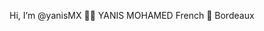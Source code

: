  Hi, I’m @yanisMX 🥷🏾
 YANIS MOHAMED 
    French 
 📍 Bordeaux



<!---
yanisMX/yanisMX is a ✨ special ✨ repository because its `README.md` (this file) appears on your GitHub profile.
You can click the Preview link to take a look at your changes.
--->
